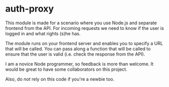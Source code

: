 auth-proxy
==========

This module is made for a scenario where you use Node.js and separate frontend from the API.
For incoming requests we need to know if the user is logged in and what rights (s)he has. 

The module runs on your frontend server and enables you to specify a URL that will be called. 
You can pass along a function that will be called to ensure that the user is valid (i.e. check the response from the API). 

I am a novice Node programmer, so feedback is more than welcome. 
It would be great to have some collaborators on this project. 

Also, do _not_ rely on this code if you're a newbie too.
